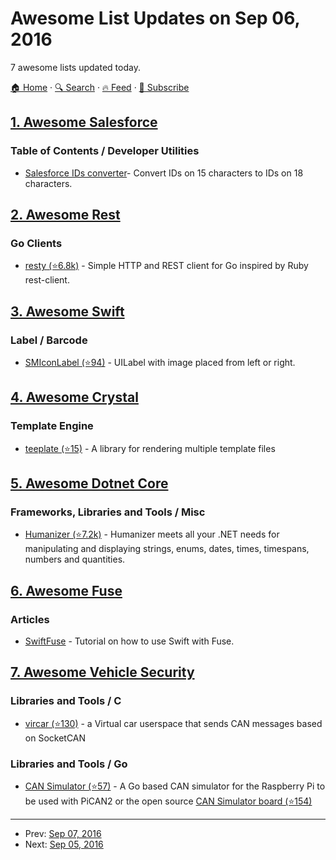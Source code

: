 # Awesome List Updates on Sep 06, 2016

7 awesome lists updated today.

[🏠 Home](/README.md) · [🔍 Search](https://test.trackawesomelist.com/search/) · [🔥 Feed](https://test.trackawesomelist.com/feed.xml) · [📮 Subscribe](https://trackawesomelist.us17.list-manage.com/subscribe?u=d2f0117aa829c83a63ec63c2f&id=36a103854c)



## [1. Awesome Salesforce](/content/mailtoharshit/awesome-salesforce/README.md)

### Table of Contents / Developer Utilities

*   [Salesforce IDs converter](https://www.adminbooster.com/tool/15to18)- Convert IDs on 15 characters to IDs on 18 characters.

## [2. Awesome Rest](/content/marmelab/awesome-rest/README.md)

### Go Clients

*   [resty (⭐6.8k)](https://github.com/go-resty/resty) - Simple HTTP and REST client for Go inspired by Ruby rest-client.

## [3. Awesome Swift](/content/matteocrippa/awesome-swift/README.md)

### Label / Barcode

*   [SMIconLabel (⭐94)](https://github.com/anatoliyv/SMIconLabel) - UILabel with image placed from left or right.

## [4. Awesome Crystal](/content/veelenga/awesome-crystal/README.md)

### Template Engine

*   [teeplate (⭐15)](https://github.com/mosop/teeplate) - A library for rendering multiple template files

## [5. Awesome Dotnet Core](/content/thangchung/awesome-dotnet-core/README.md)

### Frameworks, Libraries and Tools / Misc

*   [Humanizer (⭐7.2k)](https://github.com/Humanizr/Humanizer) - Humanizer meets all your .NET needs for manipulating and displaying strings, enums, dates, times, timespans, numbers and quantities.

## [6. Awesome Fuse](/content/fuse-compound/awesome-fuse/README.md)

### Articles

*   [SwiftFuse](https://github.com/YugoCode/SwiftFuse/blob/master/README.md) - Tutorial on how to use Swift with Fuse.

## [7. Awesome Vehicle Security](/content/jaredthecoder/awesome-vehicle-security/README.md)

### Libraries and Tools / C

*   [vircar (⭐130)](https://github.com/dn5/vircar) - a Virtual car userspace that sends CAN messages based on SocketCAN

### Libraries and Tools / Go

*   [CAN Simulator (⭐57)](https://github.com/carloop/simulator-program) - A Go based CAN simulator for the Raspberry Pi to be used with PiCAN2 or the open source [CAN Simulator board (⭐154)](https://github.com/carloop/simulator)

---

- Prev: [Sep 07, 2016](/content/2016/09/07/README.md)
- Next: [Sep 05, 2016](/content/2016/09/05/README.md)